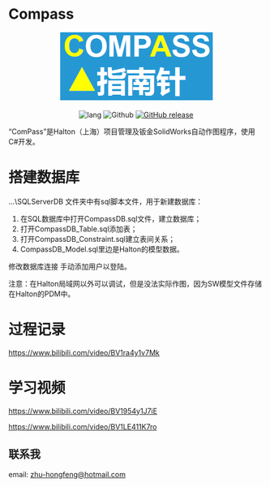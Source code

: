 # Compass

<div align="center">
 <img src="https://raw.githubusercontent.com/felixzhu1989/Compass/main/Compass/images/COMPASS.png" alt="compass">
</div>

<br/>

<div align="center">   
  <img src="https://img.shields.io/badge/language-csharp-green.svg" alt="lang">
  <img src="https://img.shields.io/badge/Github-build-blue.svg?style=flat-square" alt="Github">
  <a href="https://github.com/felixzhu1989/Compass/releases">
    <img src="https://img.shields.io/github/release/iawia002/annie.svg?style=flat-square" alt="GitHub release">
  </a> 
</div>

“ComPass”是Halton（上海）项目管理及钣金SolidWorks自动作图程序，使用C#开发。

# 搭建数据库

...\SQLServerDB 文件夹中有sql脚本文件，用于新建数据库：

1. 在SQL数据库中打开CompassDB.sql文件，建立数据库；
2. 打开CompassDB_Table.sql添加表；
3. 打开CompassDB_Constraint.sql建立表间关系；
4. CompassDB_Model.sql里边是Halton的模型数据。

修改数据库连接
手动添加用户以登陆。

注意：在Halton局域网以外可以调试，但是没法实际作图，因为SW模型文件存储在Halton的PDM中。


# 过程记录

 https://www.bilibili.com/video/BV1ra4y1v7Mk
 
 
# 学习视频
 https://www.bilibili.com/video/BV1954y1J7iE
 
 https://www.bilibili.com/video/BV1LE411K7ro
 
 
 ## 联系我

email: zhu-hongfeng@hotmail.com
